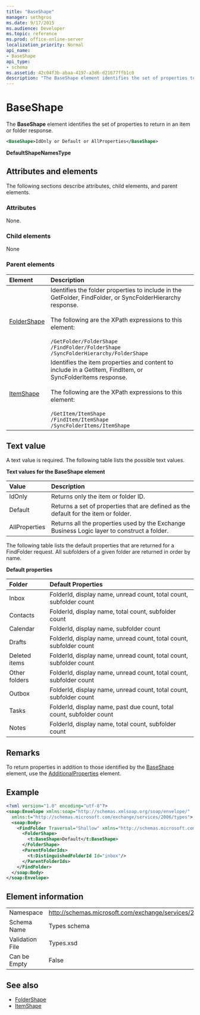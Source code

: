 ```yaml
---
title: "BaseShape"
manager: sethgros
ms.date: 9/17/2015
ms.audience: Developer
ms.topic: reference
ms.prod: office-online-server
localization_priority: Normal
api_name:
- BaseShape
api_type:
- schema
ms.assetid: 42c04f3b-abaa-4197-a3d6-d21677ffb1c0
description: "The BaseShape element identifies the set of properties to return in an item or folder response."
---
```


# BaseShape

The **BaseShape** element identifies the set of properties to return in an item or folder response. 
  
```xml
<BaseShape>IdOnly or Default or AllProperties</BaseShape>
```

 **DefaultShapeNamesType**
## Attributes and elements

The following sections describe attributes, child elements, and parent elements.
  
### Attributes

None.
  
### Child elements

None
  
### Parent elements

|**Element**|**Description**|
|:-----|:-----|
|[FolderShape](foldershape.md) <br/> | Identifies the folder properties to include in the GetFolder, FindFolder, or SyncFolderHierarchy response.<br/><br/>The following are the XPath expressions to this element:<br/><br/>`/GetFolder/FolderShape` <br/>  `/FindFolder/FolderShape` <br/>  `/SyncFolderHierarchy/FolderShape` <br/> |
|[ItemShape](itemshape.md) <br/> | Identifies the item properties and content to include in a GetItem, FindItem, or SyncFolderItems response.<br/><br/>The following are the XPath expressions to this element:<br/><br/>`/GetItem/ItemShape` <br/>  `/FindItem/ItemShape` <br/>  `/SyncFolderItems/ItemShape` <br/> |
   
## Text value

A text value is required. The following table lists the possible text values.
  
**Text values for the BaseShape element**

|**Value**|**Description**|
|:-----|:-----|
|IdOnly  <br/> |Returns only the item or folder ID.  <br/> |
|Default  <br/> |Returns a set of properties that are defined as the default for the item or folder.  <br/> |
|AllProperties  <br/> |Returns all the properties used by the Exchange Business Logic layer to construct a folder.  <br/> |
   
The following table lists the default properties that are returned for a FindFolder request. All subfolders of a given folder are returned in order by name.
  
**Default properties**

|**Folder**|**Default Properties**|
|:-----|:-----|
|Inbox  <br/> |FolderId, display name, unread count, total count, subfolder count  <br/> |
|Contacts  <br/> |FolderId, display name, total count, subfolder count  <br/> |
|Calendar  <br/> |FolderId, display name, subfolder count  <br/> |
|Drafts  <br/> |FolderId, display name, unread count, total count, subfolder count  <br/> |
|Deleted items  <br/> |FolderId, display name, unread count, total count, subfolder count  <br/> |
|Other folders  <br/> |FolderId, display name, unread count, total count, subfolder count  <br/> |
|Outbox  <br/> |FolderId, display name, unread count, total count, subfolder count  <br/> |
|Tasks  <br/> |FolderId, display name, past due count, total count, subfolder count  <br/> |
|Notes  <br/> |FolderId, display name, total count, subfolder count  <br/> |
   
## Remarks

To return properties in addition to those identified by the [BaseShape](baseshape.md) element, use the [AdditionalProperties](additionalproperties.md) element. 
  
## Example

```XML
<?xml version="1.0" encoding="utf-8"?>
<soap:Envelope xmlns:soap="http://schemas.xmlsoap.org/soap/envelope/"
  xmlns:t="http://schemas.microsoft.com/exchange/services/2006/types">
  <soap:Body>
    <FindFolder Traversal="Shallow" xmlns="http://schemas.microsoft.com/exchange/services/2006/messages">
      <FolderShape>
        <t:BaseShape>Default</t:BaseShape>
      </FolderShape>
      <ParentFolderIds>
        <t:DistinguishedFolderId Id="inbox"/>
      </ParentFolderIds>
    </FindFolder>
  </soap:Body>
</soap:Envelope>
```

## Element information

|||
|:-----|:-----|
|Namespace  <br/> |http://schemas.microsoft.com/exchange/services/2006/types  <br/> |
|Schema Name  <br/> |Types schema  <br/> |
|Validation File  <br/> |Types.xsd  <br/> |
|Can be Empty  <br/> |False  <br/> |
   
## See also

- [FolderShape](foldershape.md)
- [ItemShape](itemshape.md)

